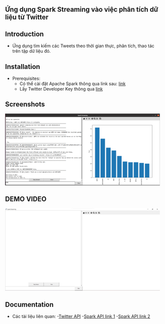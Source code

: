 
## Ứng dụng Spark Streaming vào việc phân tích dữ liệu từ Twitter

## Introduction
- Ứng dụng tìm kiếm các Tweets theo thời gian thực, phân tích, thao tác trên tập dữ liệu đó.
## Installation

 - Prerequisites:
    - Có thể cài đặt Apache Spark thông qua link sau: [link](https://www.tutorialspoint.com/apache_spark/apache_spark_installation.htm) 
    - Lấy Twitter Developer Key thông qua [link](https://developer.twitter.com/en)




## Screenshots

![App Screenshot](./ScreenshotApp.png)
## DEMO VIDEO
[![Video demo](./demovideopng.png)](https://drive.google.com/file/d/1UjVSLFF2wemAWNuuDwLzfMHbZwdrh5YG/view?usp=share_link "Video demo")

## Documentation
- Các tài liệu liên quan:
   -[Twitter API](https://developer.twitter.com/en/docs/twitter-api)
   -[Spark API link 1](https://spark.apache.org/docs/latest/streaming-programming-guide.html)
   -[Spark API link 2](https://spark.apache.org/docs/latest/structured-streaming-programming-guide.html)

   

